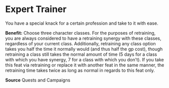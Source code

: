 ﻿---
cssclass: [feats]

---
# Expert Trainer

You have a special knack for a certain profession and take to it with ease.

**Benefit:** Choose three character classes. For the purposes of retraining, you are always considered to have a retraining synergy with these classes, regardless of your current class. Additionally, retraining any class option takes you half the time it normally would (and thus half the gp cost), though retraining a class still takes the normal amount of time (5 days for a class with which you have synergy, 7 for a class with which you don't). If you take this feat via retraining or replace it with another feat in the same manner, the retraining time takes twice as long as normal in regards to this feat only.

**Source** Quests and Campaigns